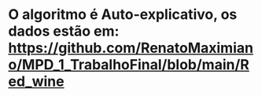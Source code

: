 # O algoritmo é Auto-explicativo, os dados estão em: https://github.com/RenatoMaximiano/MPD_1_TrabalhoFinal/blob/main/Red_wine

